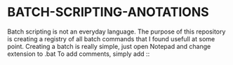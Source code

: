 # BATCH-SCRIPTING-ANOTATIONS
Batch scripting is not an everyday language. The purpose of this repository is creating a registry of all batch commands that I found usefull at some point.
Creating a batch is really simple, just open Notepad and change extension to .bat
To add comments, simply add ::
